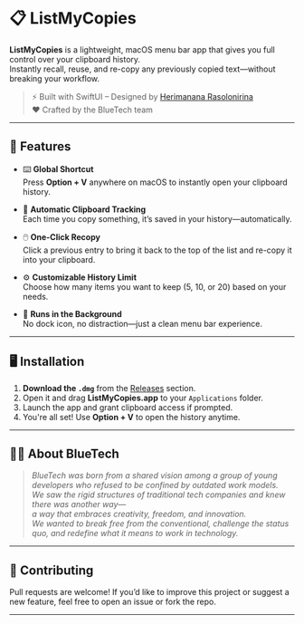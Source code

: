# 📋 ListMyCopies

**ListMyCopies** is a lightweight, macOS menu bar app that gives you full control over your clipboard history.  
Instantly recall, reuse, and re-copy any previously copied text—without breaking your workflow.

> ⚡ Built with SwiftUI – Designed by [Herimanana Rasolonirina](https://github.com/herimanana301)  
> ❤️ Crafted by the BlueTech team

---

## 🚀 Features

- ⌨️ **Global Shortcut**  
  Press **Option + V** anywhere on macOS to instantly open your clipboard history.

- 🧠 **Automatic Clipboard Tracking**  
  Each time you copy something, it’s saved in your history—automatically.

- 🖱️ **One-Click Recopy**  
  Click a previous entry to bring it back to the top of the list and re-copy it into your clipboard.

- ⚙️ **Customizable History Limit**  
  Choose how many items you want to keep (5, 10, or 20) based on your needs.

- 🌙 **Runs in the Background**  
  No dock icon, no distraction—just a clean menu bar experience.

---

## 🖥️ Installation

1. **Download the `.dmg`** from the [Releases](https://github.com/your-username/ListMyCopies/releases) section.
2. Open it and drag **ListMyCopies.app** to your `Applications` folder.
3. Launch the app and grant clipboard access if prompted.
4. You're all set! Use **Option + V** to open the history anytime.

---

## 🧑‍💻 About BlueTech

> *BlueTech was born from a shared vision among a group of young developers who refused to be confined by outdated work models.  
We saw the rigid structures of traditional tech companies and knew there was another way—  
a way that embraces creativity, freedom, and innovation.  
We wanted to break free from the conventional, challenge the status quo, and redefine what it means to work in technology.*

---

## 🤝 Contributing

Pull requests are welcome! If you’d like to improve this project or suggest a new feature, feel free to open an issue or fork the repo.

---
